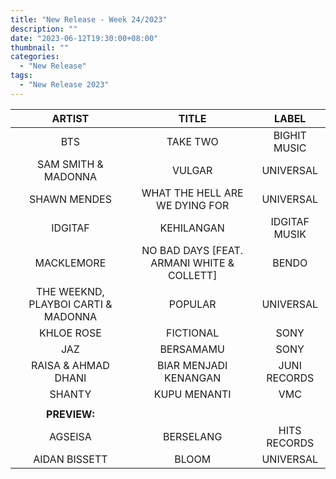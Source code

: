 ```yaml
---
title: "New Release - Week 24/2023"
description: ""
date: "2023-06-12T19:30:00+08:00"
thumbnail: ""
categories:
  - "New Release"
tags:
  - "New Release 2023"
---
```

<!--more-->
|ARTIST|TITLE|LABEL|
|:---:|:---:|:---:|
|BTS|TAKE TWO|BIGHIT MUSIC|
|SAM SMITH & MADONNA|VULGAR|UNIVERSAL|
|SHAWN MENDES|WHAT THE HELL ARE WE DYING FOR|UNIVERSAL|
|IDGITAF|KEHILANGAN|IDGITAF MUSIK|
|MACKLEMORE|NO BAD DAYS [FEAT. ARMANI WHITE & COLLETT]|BENDO|
|THE WEEKND, PLAYBOI CARTI & MADONNA|POPULAR|UNIVERSAL|
|KHLOE ROSE|FICTIONAL|SONY|
|JAZ|BERSAMAMU|SONY|
|RAISA & AHMAD DHANI|BIAR MENJADI KENANGAN|JUNI RECORDS|
|SHANTY|KUPU MENANTI|VMC|
| | | |
|**PREVIEW:**| | |
|AGSEISA|BERSELANG|HITS RECORDS|
|AIDAN BISSETT|BLOOM|UNIVERSAL|